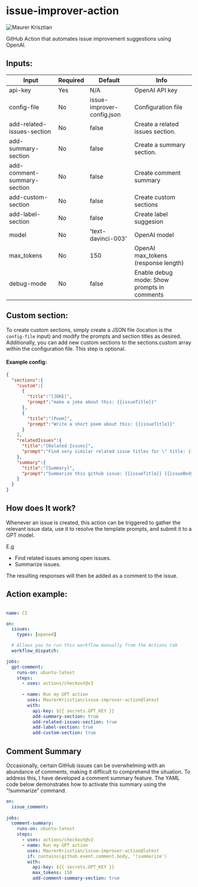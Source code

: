 # issue-improver-action

![Maurer Krisztian](https://user-images.githubusercontent.com/48491140/234571713-eb6a3708-40b5-4b81-903d-7c4d0b16ccea.png)



GitHub Action that automates issue improvement suggestions using OpenAI.

## Inputs:

| Input                      | Required | Default                    | Info                                           |
|----------------------------|----------|----------------------------|------------------------------------------------|
| api-key                    | Yes      | N/A                        | OpenAI API key                                 |
| config-file                | No       | issue-improver-config.json | Configuration file                             |
| add-related-issues-section | No       | false                      | Create a related issues section.               |
| add-summary-section        | No       | false                       | Create a summary section.                      |
| add-comment-summary-section        | No       |    false                        | Create comment summary                         |
| add-custom-section         | No       |   false                         | Create custom sections                         |
| add-label-section          | No       |  false                          | Create label suggesion                         |
| model                      | No       | 'text-davinci-003'         | OpenAI model                                   |
| max_tokens                 | No       | 150                        | OpenAI max_tokens (response length)            |
| debug-mode                | No       | false                      | Enable debug mode: Show prompts in comments |

## Custom section:

To create custom sections, simply create a JSON file (location is the `config-file` input) and modify the prompts and section titles as desired. Additionally, you can add new custom sections to the sections.custom array within the configuration file. This step is optional.

#### Example config:
```json
{
  "sections":{
    "custom":[
      {
        "title":"[JOKE]",
        "prompt":"make a joke about this: {{issueTitle}}"
      },
      {
        "title":"[Poem]",
        "prompt":"Write a short poem about this: {{issueTitle}}"
      }
    ],
    "relatedIssues":{
      "title":"[Related Issues]",
      "prompt":"Find very similar related issue titles for \" title: {{issueTitle}} \"  from thies issues: {{openIssues}} . If none of them very similar just respond with a \"none\". Make a list of issue title what is may related in this format [title](link) - [the similarity]"
    },
    "summary":{
      "title":"[Summary]",
      "prompt":"Summarize this github issue: {{issueTitle}} {{issueBody}}"
    }
  }
}
```
## How does It work?


Whenever an issue is created, this action can be triggered to gather the relevant issue data, use it to resolve the template prompts, and submit it to a GPT model.

E.g
- Find related issues among open issues.
- Summarize issues.

The resulting responses will then be added as a comment to the issue.

## Action example:


```yml

name: CI

on:
  issues:
    types: [opened]

  # Allows you to run this workflow manually from the Actions tab
  workflow_dispatch:

jobs:
  gpt-comment:
    runs-on: ubuntu-latest
    steps:
      - uses: actions/checkout@v3
      
      - name: Run my GPT action
        uses: MaurerKrisztian/issue-improver-action@latest
        with:
          api-key: ${{ secrets.GPT_KEY }}
          add-summary-section: true
          add-related-issues-section: true
          add-label-section: true
          add-custom-section: true
```

## Comment Summary
Occasionally, certain GitHub issues can be overwhelming with an abundance of comments, making it difficult to comprehend the situation. To address this, I have developed a comment summary feature. The YAML code below demonstrates how to activate this summary using the "!summarize" command.

```yml
on:
  issue_comment:
    
jobs:
  comment-summary:
    runs-on: ubuntu-latest
    steps:
      - uses: actions/checkout@v3
      - name: Run my GPT action
        uses: MaurerKrisztian/issue-improver-action@latest
        if: contains(github.event.comment.body, '!summarize')
        with:
          api-key: ${{ secrets.GPT_KEY }}
          max_tokens: 150
          add-comment-summary-section: true
```
